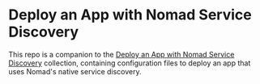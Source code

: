 # Deploy an App with Nomad Service Discovery

This repo is a companion to the [Deploy an App with Nomad Service Discovery](https://learn.hashicorp.com/tutorials/nomad/service-discovery-app-deployment) collection, containing configuration files to deploy an app that uses Nomad's native service discovery.
